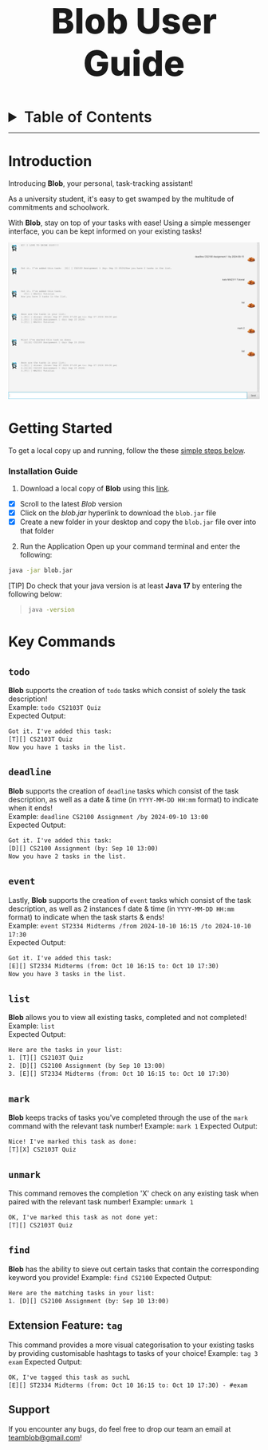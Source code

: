 <!-- Project Title -->
<div align="center">
  <h1 style="font-weight:800;font-size:70px;">Blob User Guide</h1>
</div>

<!-- Table of Content -->
<details>
  <summary style="font-weight:600;font-size:30px;">Table of Contents</summary>

  + <a href="#introduction" style="font-size:20px;">Introduction</a>
  + <a href="#getting-started" style="font-size:20px;">Getting Started</a>
    + <a href="#installation-guide" style="font-size:15px;">Installation Guide</a>
  + <a href="#key-commands" style="font-size:20px;">Key Commands</a>
  + <a href="#support" style="font-size:20px;">Support</a>
</details>

___

<!-- Project Details -->
# Introduction
Introducing **Blob**, your personal, task-tracking assistant!

As a university student, it's easy to get swamped by the multitude of commitments and schoolwork.

With **Blob**, stay on top of your tasks with ease! Using a simple messenger interface, you can be kept informed on your existing tasks!


![Ui](Ui.png)

<!-- Project Installation Guide -->
# Getting Started
To get a local copy up and running, follow the these [simple steps below](#installation-guide).

<!-- Installation Guide -->
### Installation Guide
1. Download a local copy of **Blob** using this [link](https://github.com/superb-sushi/ip/releases).
- [X] Scroll to the latest *Blob* version
- [X] Click on the *blob.jar* hyperlink to download the `blob.jar` file
- [X] Create a new folder in your desktop and copy the `blob.jar` file over into that folder

2. Run the Application
Open up your command terminal and enter the following:
```sh
java -jar blob.jar
```
\[TIP] Do check that your java version is at least **Java 17** by entering the following below:
> ```sh
> java -version
> ```

<!-- Key Features -->
# Key Commands
## `todo`
**Blob** supports the creation of `todo` tasks which consist of solely the task description!\
Example: `todo CS2103T Quiz`\
Expected Output: 
```
Got it. I've added this task:
[T][] CS2103T Quiz
Now you have 1 tasks in the list.
```

## `deadline`
**Blob** supports the creation of `deadline` tasks which consist of the task description, as well as a date & time (in `YYYY-MM-DD HH:mm` format) to indicate when it ends!\
Example: `deadline CS2100 Assignment /by 2024-09-10 13:00`\
Expected Output: 
```
Got it. I've added this task:
[D][] CS2100 Assignment (by: Sep 10 13:00)
Now you have 2 tasks in the list.
```

## `event`
Lastly, **Blob** supports the creation of `event` tasks which consist of the task description, as well as 2 instances f date & time (in `YYYY-MM-DD HH:mm` format) to indicate when the task starts & ends!\
Example: `event ST2334 Midterms /from 2024-10-10 16:15 /to 2024-10-10 17:30`\
Expected Output: 
```
Got it. I've added this task:
[E][] ST2334 Midterms (from: Oct 10 16:15 to: Oct 10 17:30)
Now you have 3 tasks in the list.
```

## `list`
**Blob** allows you to view all existing tasks, completed and not completed!
Example: `list`\
Expected Output:
```
Here are the tasks in your list:
1. [T][] CS2103T Quiz
2. [D][] CS2100 Assignment (by Sep 10 13:00)
3. [E][] ST2334 Midterms (from: Oct 10 16:15 to: Oct 10 17:30)
```

## `mark`
**Blob** keeps tracks of tasks you've completed through the use of the `mark` command with the relevant task number!
Example: `mark 1`
Expected Output:
```
Nice! I've marked this task as done:
[T][X] CS2103T Quiz
```

## `unmark`
This command removes the completion 'X' check on any existing task when paired with the relevant task number!
Example: `unmark 1`
```
OK, I've marked this task as not done yet:
[T][] CS2103T Quiz
```

## `find`
**Blob** has the ability to sieve out certain tasks that contain the corresponding keyword you provide!
Example: `find CS2100`
Expected Output:
```
Here are the matching tasks in your list:
1. [D][] CS2100 Assignment (by: Sep 10 13:00)
```

## Extension Feature: `tag`
This command provides a more visual categorisation to your existing tasks by providing customisable hashtags to tasks of your choice!
Example: `tag 3 exam`
Expected Output:
```
OK, I've tagged this task as suchL
[E][] ST2334 Midterms (from: Oct 10 16:15 to: Oct 10 17:30) - #exam
```

## Support
If you encounter any bugs, do feel free to drop our team an email at teamblob@gmail.com!



